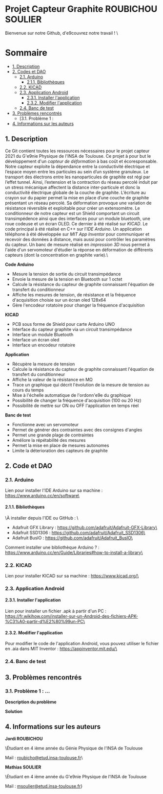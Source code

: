 # Projet Capteur Graphite ROUBICHOU SOULIER
Bienvenue sur notre Github, d\'e9couvrez notre travail !
\
# Sommaire
<!-- TOC depthFrom:2 -->
  - [1. Description](#1-description)
  - [2. Codes et DAO](#2-code-et-dao)
    - [2.1. Arduino](#21-arduino)
      - [2.1.1. Bibliothèques](#211-bibliothèques)
    - [2.2. KICAD](#22-kicad)
    - [2.3. Application Android](#23-application-android)
      - [2.3.1. Installer l'application](#231-installer-lapplication)
      - [2.3.2. Modifier l'application](#232-modifier-lapplication)
    - [2.4. Banc de test](#24-banc-de-test)
  - [3. Problèmes rencontrés](#3-problèmes-rencontrés)
    - [3.1. Problème 1 :
  - [4. Informations sur les auteurs](#4-informations-sur-les-auteurs)
<!-- /TOC -->

## 1. Description

Ce Git contient toutes les ressources nécessaires pour le projet capteur 2021 du G\'e9nie Physique de l'INSA de Toulouse. Ce projet à pour but le développement d'un _capteur de déformation_ à bas coût et écoresponsable. Notre capteur exploite la dépendance entre la conductivité électrique et l’espace moyen entre les particules au sein d’un système granuleux. Le transport des électrons entre les nanoparticules de graphite est régi par l’effet tunnel. Ainsi, l’extension et la contraction du réseau percolé induit par un stress mécanique affectent la distance inter-particule et donc la conductivité électrique globale de la couche de graphite. L’écriture au crayon sur du papier permet la mise en place d’une couche de graphite présentant un réseau percolé. Sa déformation provoque une variation de résistance réversible et exploitable pour créer un extensomètre. Le conditionneur de notre capteur est un Shield comportant un circuit transimpédence ainsi que des interfaces pour un module bluetooth, une roue codeuse et un écran OLED. Ce dernier à été réalisé sur _KICAD_. Le code principal à été réalisé en C++ sur l'_IDE Arduino_. Un application téléphone à été développée sur _MIT App Inventor_ pour communiquer et recevoir des données à distance, mais aussi pour contrôler les paramètres du capteur. Un banc de mesure réalisé en _impression 3D_ nous permet à l'aide d'un servomoteur d'étudier la réponse en déformation de différents capteurs (dont la concentration en graphite varie).\

**Code Arduino**

- Mesure la tension de sortie du circuit transimpédance
- Envoie la mesure de la tension en Bluetooth sur 1 octet
- Calcule la résistance du capteur de graphite connaissant l'équation de transfert du conditionneur
- Affiche les mesures de tension, de résistance et la fréquence d'acquisition choisie sur un écran oled 128x64
- Gère l'encodeur rotatoire pour changer la fréquence d'acquisition

**KICAD**

- PCB sous forme de Shield pour carte Arduino UNO
- Interface du capteur graphite via un circuit transimpédance
- Interface un module Bluetooth
- Interface un écran oled
- Interface un encodeur rotatoire

**Application**

- Récupère la mesure de tension
- Calcule la résistance du capteur de graphite connaissant l'équation de transfert du conditionneur
- Affiche la valeur de la résistance en MΩ
- Trace un graphique qui décrit l'évolution de la mesure de tension au cours du temps
- Mise à l'échelle automatique de l'ordonn\'e9e du graphique
- Possibilité de changer la fréquence d'acquisition (100 ou 20 Hz)
- Possibilité de mettre sur ON ou OFF l'application en temps réel

**Banc de test**

- Fonctionne avec un servomoteur
- Permet de générer des contraintes avec des consignes d'angles
- Permet une grande plage de contraintes
- Améliore la répétabilité des mesures
- Permet la mise en place de mesures autonomes
- Limite la déterioration des capteurs de graphite

## 2. Code et DAO

### 2.1. Arduino

Lien pour installer l'IDE Arduino sur sa machine : https://www.arduino.cc/en/software\

#### 2.1.1. Bibliothèques

\À installer depuis l'IDE ou GitHub : \
- Adafruit GFX Library : https://github.com/adafruit/Adafruit-GFX-Library\
- Adafruit SSD1306 : https://github.com/adafruit/Adafruit_SSD1306\
- Adafruit BusIO : https://github.com/adafruit/Adafruit_BusIO\

Comment installer une bibliothèque Arduino ? : https://www.arduino.cc/en/Guide/Libraries#how-to-install-a-library\

### 2.2. KICAD

Lien pour installer KICAD sur sa machine : https://www.kicad.org/\

### 2.3. Application Android

#### 2.3.1. Installer l'application

Lien pour installer un fichier .apk à partir d'un PC : https://fr.wikihow.com/installer-sur-un-Android-des-fichiers-APK-%C3%A0-partir-d%E2%80%99un-PC\

#### 2.3.2. Modifier l'application

Pour modifier le code de l'application Android, vous pouvez utiliser le fichier en .aia dans MIT Inventor : https://appinventor.mit.edu/\

### 2.4. Banc de test

## 3. Problèmes rencontrés

### 3.1. Problème 1 : ...

**Description du problème**

**Solution**

## 4. Informations sur les auteurs

**Jordi ROUBICHOU**

\Étudiant en 4 ième année du Génie Physique de l'INSA de Toulouse

Mail : roubicho@etud.insa-toulouse.fr\

**Mathias SOULIER**

\Étudiant en 4 ième année du G\'e9nie Physique de l'INSA de Toulouse

Mail : msoulier@etud.insa-toulouse.fr}
